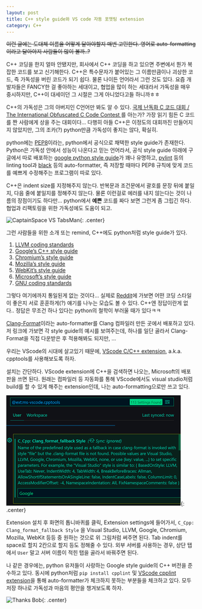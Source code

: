 ```yaml
---
layout: post
title: C++ style guide와 VS code 자동 포맷팅 extension
category: C++
---
```


~~이런 글에는 도대체 이름을 어떻게 달아야할지 매번 고민한다. 영어로 auto-formatting이라고 달아야지 사람들이 많이 볼까..?~~

C++ 코딩을 한지 얼마 안됐지만, 회사에서 C++ 코딩을 하고 있으면 주변에서 뭔가 복잡한 코드를 보고 신기해한다. C++은 특수문자가 붙어있는 그 이름만큼이나 괴상한 코드, 즉 가독성을 버린 코드가 되기 쉽다. 물론 나이든 언어라서 그런 것도 있다. 요즘 개발자들은 FANCY한 걸 좋아하는 세대이고, 협업을 많이 하는 세대라서 가독성을 매우 중시하지만, C++이 대세이던 그 시절은 그게 아니었다고들 하니까ㅎㅎ

<!--description-->

C++의 가독성은 그의 아버지인 C언어만 봐도 알 수 있다. [국제 난독화 C 코드 대회 / The International Obfuscated C Code Contest
](https://www.ioccc.org/)를 아는가? 가장 읽기 힘든 C 코드를 짠 사람에게 상을 주는 대회이다... 다행히 아들 C++은 이정도의 대회까진 만들어지지 않았지만, 그의 조카(?) python만큼 가독성이 좋지는 않다, 확실히.

python에는 [PEP8](https://www.python.org/dev/peps/pep-0008/)이라는, python에서 공식으로 채택한 style guide가 존재한다. Python은 가독성 안에서 성능이 나온다고 믿는 언어라서, 공식 style guide 아래에 구글에서 따로 배포하는 [google python style guide](https://google.github.io/styleguide/pyguide.html)가 꽤나 유명하고, [pylint](https://pypi.org/project/pylint/) 등의 linting tool과 [black](https://github.com/psf/black) 등의 auto-formatter, 즉 저장할 때마다 PEP8 규칙에 맞게 코드를 예쁘게 수정해주는 프로그램이 따로 있다.

C++은 indent size를 지정해주지 않는다. 반복문과 조건문에서 괄호를 문장 뒤에 붙일지, 다음 줄에 붙일지를 정해주지 않는다. 물론 이런걸로 에러를 내지 않는다는 것이 나름의 장점이기도 하다만... python에서 **예쁜** 코드를 짜다 보면 그런게 좀 그립긴 하다. 협업과 리팩토링을 위한 가독성에도 도움이 되고.

![CaptainSpace VS TabsMan](https://miro.medium.com/max/423/1*B0cbhzE6JQFmgum6ohg7lQ.jpeg){: .center}

그런 사람들을 위한 소개 또는 remind, C++에도 python처럼 style guide가 있다. 

1. [LLVM coding standards](https://llvm.org/docs/CodingStandards.html)
2. [Google’s C++ style guide](https://google.github.io/styleguide/cppguide.html)
3. [Chromium’s style guide](https://chromium.googlesource.com/chromium/src/+/master/styleguide/styleguide.md)
4. [Mozilla’s style guide](https://developer.mozilla.org/en-US/docs/Developer_Guide/Coding_Style)
5. [WebKit’s style guide](https://www.webkit.org/coding/coding-style.html)
6. [Microsoft’s style guide](https://docs.microsoft.com/en-us/visualstudio/ide/editorconfig-code-style-settings-reference?view=vs-2017)
7. [GNU coding standards](https://www.gnu.org/prep/standards/standards.html)

그렇다 여기에까지 통일된게 없는 것이다... 실제로 [Reddit](https://www.reddit.com/r/cpp/comments/8oja7y/which_c_style_guide_do_you_follow/)에 가보면 어떤 코딩 스타일이 좋은지 서로 훈훈하게(?) 얘기를 나누는 모습도 볼 수 있다. C++엔 정답이란게 없다.. 정답은 무조건 하나 있다는 python의 철학이 부러울 때가 있다ㅋㅋ

[Clang-Format](https://clang.llvm.org/docs/ClangFormatStyleOptions.html)이라는 auto-formatter를 Clang 컴파일러 만든 곳에서 배포하고 있다. 저 링크에 가보면 각 style guide의 예시를 보여주는데, 하나를 일단 골라서 Clang-Format을 직접 다운받은 후 적용해봐도 되지만, ...

우리는 VScode의 시대에 살고있기 때문에, [VScode C/C++ extension](https://marketplace.visualstudio.com/items?itemName=ms-vscode.cpptools), a.k.a. cpptools를 사용해보도록 하자.

설치는 간단하다. VScode extension에 C++을 검색하면 나오는, Microsoft의 배포판을 쓰면 된다. 원래는 컴파일러 등 자동화를 통해 VScode에서도 visual studio처럼 build를 할 수 있게 해주는 extension인데, 나는 auto-formatting으로만 쓰고 있다.

![cpptools](https://github.com/panda5176/panda5176.github.io/blob/main/_files/cpptools.png?raw=true){: .center}

Extension 설치 후 화면의 톱니바퀴를 클릭, Extension settings에 들어가서, `C_Cpp: Clang_format_fallback Style` 을 Visual Studio, LLVM, Google, Chromium, Mozilla, WebKit 등등 중 원하는 것으로 위 그림처럼 써주면 된다. Tab indent를 space로 할지 2칸으로 할지 등도 정해줄 수 있다. 외부 서버를 사용하는 경우, 상단 탭에서 `User` 말고 서버 이름이 적힌 탭을 골라서 바꿔주면 된다.

나 같은 경우에는, python 유저들이 사랑하는 Google style guide의 C++ 버전을 준수하고 있다. 동시에 python처럼 `pip install cpplint` 및 [VScode cpplint extension](https://marketplace.visualstudio.com/items?itemName=mine.cpplint)을 통해 auto-formatter가 체크하지 못하는 부분들을 체크하고 있다. 모두 저장 하나로 가독성과 마음의 평안을 챙겨보도록 하자.

![Thanks Bob](https://media.makeameme.org/created/linter-and-formatter.jpg){: .center}